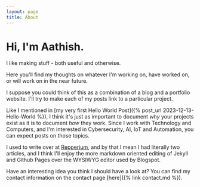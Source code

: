 ```yaml
---
layout: page
title: About
---
```


# Hi, I'm Aathish.

I like making stuff - both useful and otherwise.

Here you'll find my thoughts on whatever I'm working on, have worked on, or will work on in the near future.

I suppose you could think of this as a combination of a blog and a portfolio website. I'll try to make each of my posts link to a particular project.

Like I mentioned in [my very first Hello World Post]({% post_url 2023-12-13-Hello-World %}), I think it's just as important to document _why_ your projects exist as it is to document _how_ they work. Since I work with Technology and Computers, and I'm interested in Cybersecurity, AI, IoT and Automation, you can expect posts on those topics.

I used to write over at [Repperium](https://repperiumsci.blogspot.com), and by that I mean I had literally two articles, and I think I'll enjoy the more markdown oriented editing of Jekyll and Github Pages over the WYSIWYG editor used by Blogspot.

Have an interesting idea you think I should have a look at? You can find my contact information on the contact page [here]({% link contact.md %}).